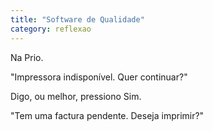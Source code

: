 ```yaml
---
title: "Software de Qualidade"
category: reflexao
---
```


Na Prio.

"Impressora indisponível. Quer continuar?"

Digo, ou melhor, pressiono Sim.

"Tem uma factura pendente. Deseja imprimir?"
